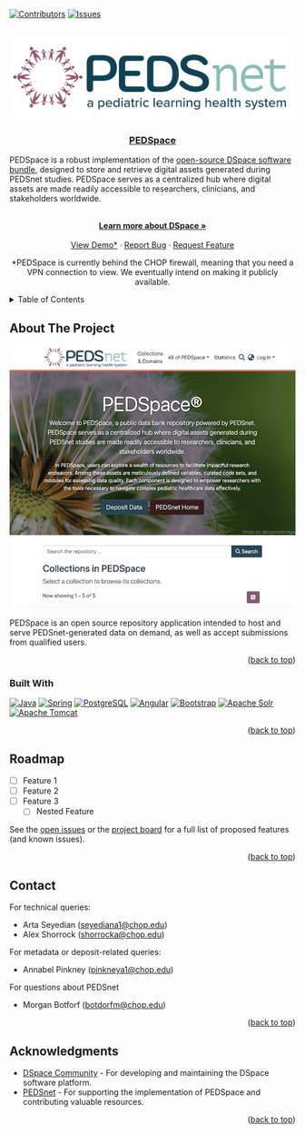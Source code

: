 <!-- Improved compatibility of back to top link: See: https://github.com/othneildrew/Best-README-Template/pull/73 -->
<a id="readme-top"></a>
<!--
*** Thanks for checking out the Best-README-Template. If you have a suggestion
*** that would make this better, please fork the repo and create a pull request
*** or simply open an issue with the tag "enhancement".
*** Don't forget to give the project a star!
*** Thanks again! Now go create something AMAZING! :D
-->



<!-- PROJECT SHIELDS -->
<!--
*** I'm using markdown "reference style" links for readability.
*** Reference links are enclosed in brackets [ ] instead of parentheses ( ).
*** See the bottom of this document for the declaration of the reference variables
*** for contributors-url, forks-url, etc. This is an optional, concise syntax you may use.
*** https://www.markdownguide.org/basic-syntax/#reference-style-links
-->
[![Contributors][contributors-shield]][contributors-url]
[![Issues][issues-shield]][issues-url]



<!-- PROJECT LOGO -->
<br />
<div align="center">
  <a href="https://github.com/PEDSnet/PEDSpace">
    <img src="images/logo.png" alt="Logo">
  </a>

<h3 align="center"><a href="https://pedsdspace01.research.chop.edu/home">PEDSpace</a></h3>

  <p align="left">
	PEDSpace is a robust implementation of the 	<a href="https://github.com/DSpace/DSpace" target="_blank">open-source DSpace software bundle</a>, designed to store and retrieve digital assets generated during PEDSnet studies. PEDSpace serves as a centralized hub where digital assets are made readily accessible to researchers, clinicians, and stakeholders worldwide.
  </p>
  <p alight="center">
    <br />
    <a href="https://wiki.lyrasis.org/display/DSDOC8x/Introduction"><strong>Learn more about DSpace »</strong></a>
    <br />
    <br />
    <a href="https://pedsdspace01.research.chop.edu/home">View Demo*</a>
    ·
    <a href="https://github.com/PEDSnet/PEDSpace/issues/new?labels=bug&template=bug-report---.md">Report Bug</a>
    ·
    <a href="https://github.com/PEDSnet/PEDSpace/issues/new?labels=enhancement&template=feature-request---.md">Request Feature</a>
  </p>
  <p>*PEDSpace is currently behind the CHOP firewall, meaning that you need a VPN connection to view. We eventually intend on making it publicly available.</p>
</div>



<!-- TABLE OF CONTENTS -->
<details>
  <summary>Table of Contents</summary>
  <ol>
    <li>
      <a href="#about-the-project">About The Project</a>
      <ul>
        <li><a href="#built-with">Built With</a></li>
      </ul>
    </li>
    <li><a href="#roadmap">Roadmap</a></li>
    <li><a href="#contributing">Contributing</a></li>
    <li><a href="#contact">Contact</a></li>
    <li><a href="#acknowledgments">Acknowledgments</a></li>
  </ol>
</details>



<!-- ABOUT THE PROJECT -->
## About The Project

[![Product Name Screen Shot][product-screenshot]](https://pedsdspace01.research.chop.edu/home)

PEDSpace is an open source repository application intended to host and serve PEDSnet-generated data on demand, as well as accept submissions from qualified users.

<p align="right">(<a href="#readme-top">back to top</a>)</p>



### Built With

[![Java][Java]][Java-url]
[![Spring][Spring]][Spring-url]
[![PostgreSQL][PostgreSQL]][PostgreSQL-url]
[![Angular][Angular.io]][Angular-url]
[![Bootstrap][Bootstrap.com]][Bootstrap-url]
[![Apache Solr][Solr]][Solr-url]
[![Apache Tomcat][Tomcat]][Tomcat-url]

<p align="right">(<a href="#readme-top">back to top</a>)</p>

<!-- ROADMAP -->
## Roadmap

- [ ] Feature 1
- [ ] Feature 2
- [ ] Feature 3
    - [ ] Nested Feature

See the [open issues](https://github.com/PEDSnet/PEDSpace/issues) or the [project board](insert-link-here) for a full list of proposed features (and known issues).

<p align="right">(<a href="#readme-top">back to top</a>)</p>

<!-- CONTACT -->
## Contact

For technical queries:
- Arta Seyedian (seyediana1@chop.edu)
- Alex Shorrock (shorrocka@chop.edu)

For metadata or deposit-related queries:
- Annabel Pinkney (pinkneya1@chop.edu)

For questions about PEDSnet
- Morgan Botforf (botdorfm@chop.edu)

<p align="right">(<a href="#readme-top">back to top</a>)</p>

<!-- ACKNOWLEDGMENTS -->
## Acknowledgments

* [DSpace Community](https://dspace.lyrasis.org/) - For developing and maintaining the DSpace software platform.
* [PEDSnet](https://www.pedsnet.org/) - For supporting the implementation of PEDSpace and contributing valuable resources.

<p align="right">(<a href="#readme-top">back to top</a>)</p>



<!-- MARKDOWN LINKS & IMAGES -->
<!-- https://www.markdownguide.org/basic-syntax/#reference-style-links -->
[contributors-shield]: https://img.shields.io/github/contributors/PEDSnet/PEDSpace.svg?style=for-the-badge
[contributors-url]: https://github.com/PEDSnet/PEDSpace/graphs/contributors
[forks-shield]: https://img.shields.io/github/forks/PEDSnet/PEDSpace.svg?style=for-the-badge
[forks-url]: https://github.com/PEDSnet/PEDSpace/network/members
[stars-shield]: https://img.shields.io/github/stars/PEDSnet/PEDSpace.svg?style=for-the-badge
[stars-url]: https://github.com/PEDSnet/PEDSpace/stargazers
[issues-shield]: https://img.shields.io/github/issues/PEDSnet/PEDSpace.svg?style=for-the-badge
[issues-url]: https://github.com/PEDSnet/PEDSpace/issues
[license-shield]: https://img.shields.io/github/license/PEDSnet/PEDSpace.svg?style=for-the-badge
[license-url]: https://github.com/PEDSnet/PEDSpace/blob/master/LICENSE.txt
[linkedin-shield]: https://img.shields.io/badge/-LinkedIn-black.svg?style=for-the-badge&logo=linkedin&colorB=555
[linkedin-url]: https://linkedin.com/in/linkedin_username
[product-screenshot]: images/screenshot.png
[Java]: https://img.shields.io/badge/Java-ED8B00?style=for-the-badge&logo=java&logoColor=white
[Java-url]: https://www.oracle.com/java/
[Spring]: https://img.shields.io/badge/Spring-6DB33F?style=for-the-badge&logo=spring&logoColor=white
[Spring-url]: https://spring.io/
[PostgreSQL]: https://img.shields.io/badge/PostgreSQL-316192?style=for-the-badge&logo=postgresql&logoColor=white
[PostgreSQL-url]: https://www.postgresql.org/
[Angular.io]: https://img.shields.io/badge/Angular-DD0031?style=for-the-badge&logo=angular&logoColor=white
[Angular-url]: https://angular.io/
[Bootstrap.com]: https://img.shields.io/badge/Bootstrap-563D7C?style=for-the-badge&logo=bootstrap&logoColor=white
[Bootstrap-url]: https://getbootstrap.com/
[Solr]: https://img.shields.io/badge/Apache_Solr-D9411E?style=for-the-badge&logo=apache-solr&logoColor=white
[Solr-url]: https://solr.apache.org/
[Tomcat]: https://img.shields.io/badge/Apache_Tomcat-F8DC75?style=for-the-badge&logo=apache-tomcat&logoColor=black
[Tomcat-url]: https://tomcat.apache.org/



